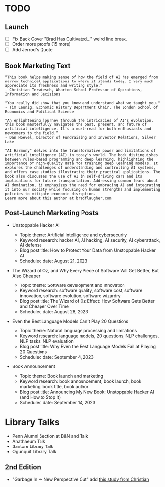 # TODO

## Launch
* [ ] Fix Back Cover "Brad Has Cultivated..." weird line break.
* [ ] Order more proofs (15 more)
* [ ] Add Jerrod's Quote

## Book Marketing Text

```
“This book helps making sense of how the field of AI has emerged from narrow technical applications to where it stands today. I very much appreciate its freshness and writing style.”
- Christian Terwiesch, Wharton School Professor of Operations, Information and Decisions

"You really did show that you know and understand what we taught you."
- Tim Leunig, Economic History Department Chair, The London School of Economics and Political Science

"An enlightening journey through the intricacies of AI's evolution, this book masterfully navigates the past, present, and future of artificial intelligence. It's a must-read for both enthusiasts and newcomers to the field.”
- Dan Hoevel, Director of Fundraising and Investor Relations, Silver Lake

"AI Harmony" delves into the transformative power and limitations of artificial intelligence (AI) in today's world. The book distinguishes between rules-based programming and deep learning, highlighting the importance of high-quality data for training deep learning models. It explores the challenges of understanding and controlling AI systems, and offers case studies illustrating their practical applications. The book also discusses the use of AI in self-driving cars and its implications for future transportation. Addressing common fears about AI domination, it emphasizes the need for embracing AI and integrating it into our society while focusing on human strengths and implementing policies to mitigate economic disruption.
Learn more about this author at bradflaugher.com
```

## Post-Launch Marketing Posts
- Unstoppable Hacker AI
    - Topic theme: Artificial intelligence and cybersecurity
    - Keyword research: hacker AI, AI hacking, AI security, AI cyberattack, AI defense
    - Blog post title: How to Protect Your Data from Unstoppable Hacker AI
    - Scheduled date: August 21, 2023

- The Wizard of Oz, and Why Every Piece of Software Will Get Better, But Also Cheaper
    - Topic theme: Software development and innovation
    - Keyword research: software quality, software cost, software innovation, software evolution, software wizardry
    - Blog post title: The Wizard of Oz Effect: How Software Gets Better and Cheaper Over Time
    - Scheduled date: August 28, 2023

- Even the Best Language Models Can't Play 20 Questions
    - Topic theme: Natural language processing and limitations
    - Keyword research: language models, 20 questions, NLP challenges, NLP tasks, NLP evaluation
    - Blog post title: Why Even the Best Language 
Models Fail at Playing 20 Questions
    - Scheduled date: September 4, 2023

- Book Announcement
    - Topic theme: Book launch and marketing
    - Keyword research: book announcement, book launch, book marketing, book title, book author
    - Blog post title: Announcing My New Book: Unstoppable Hacker AI (and How to Stop It)
    - Scheduled date: September 14, 2023

# Library Talks
* Penn Alumni Section at B&N and Talk
* Anathaeum Talk
* Santore Library Talk
* Ogunquit Library Talk


## 2nd Edition
* "Garbage In -> New Perspective Out" add [this study from Christian](https://mackinstitute.wharton.upenn.edu/2023/new-working-paper-finds-chatgpt-a-better-innovation-ideator-than-mba-students/)
